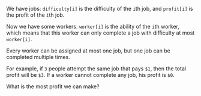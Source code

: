 We have jobs: `difficulty[i]` is the difficulty of the `i`th job, and `profit[i]` is the profit of the `i`th job. 

Now we have some workers. `worker[i]` is the ability of the `i`th worker, which means that this worker can only complete a job with difficulty at most `worker[i]`. 

Every worker can be assigned at most one job, but one job can be completed multiple times.

For example, if `3` people attempt the same job that pays `$1`, then the total profit will be `$3`.  If a worker cannot complete any job, his profit is `$0`.

What is the most profit we can make?
